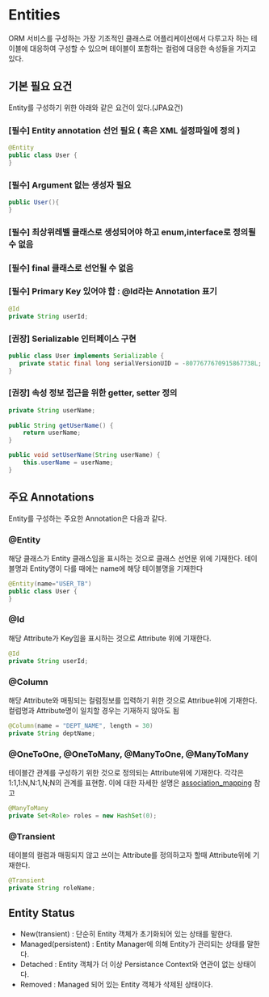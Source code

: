 # Entities
ORM 서비스를 구성하는 가장 기초적인 클래스로 어플리케이션에서 다루고자 하는 테이블에 대응하여 구성할 수 있으며 테이블이 포함하는 컬럼에 대응한 속성들을 가지고 있다.

## 기본 필요 요건
Entity를 구성하기 위한 아래와 같은 요건이 있다.(JPA요건)

### [필수] Entity annotation 선언 필요 ( 혹은 XML 설정파일에 정의 )
```java
@Entity
public class User {
}
```

### [필수] Argument 없는 생성자 필요
```java
public User(){
}
```

### [필수] 최상위레벨 클래스로 생성되어야 하고 enum,interface로 정의될 수 없음

### [필수] final 클래스로 선언될 수 없음

### [필수] Primary Key 있어야 함 : @Id라는 Annotation 표기
```java
@Id
private String userId;
```

### [권장] Serializable 인터페이스 구현
```java
public class User implements Serializable {
   private static final long serialVersionUID = -8077677670915867738L;
}
```

### [권장] 속성 정보 접근을 위한 getter, setter 정의
```java
private String userName;
 
public String getUserName() {
    return userName;
}

public void setUserName(String userName) {
    this.userName = userName;
}
```

## 주요 Annotations
Entity를 구성하는 주요한 Annotation은 다음과 같다.

### @Entity
해당 클래스가 Entity 클래스임을 표시하는 것으로 클래스 선언문 위에 기재한다. 테이블명과 Entity명이 다를 때에는 name에 해당 테이블명을 기재한다
```java
@Entity(name="USER_TB")
public class User {
}
```
### @Id
해당 Attribute가 Key임을 표시하는 것으로 Attribute 위에 기재한다.
```java
@Id
private String userId;
```

### @Column
해당 Attribute와 매핑되는 컬럼정보를 입력하기 위한 것으로 Attribue위에 기재한다. 컬럼명과 Attribute명이 일치할 경우는 기재하지 않아도 됨
```java
@Column(name = "DEPT_NAME", length = 30)
private String deptName;
```
### @OneToOne, @OneToMany, @ManyToOne, @ManyToMany
테이블간 관계를 구성하기 위한 것으로 정의되는 Attribute위에 기재한다. 각각은 1:1,1:N,N:1,N;N의 관계를 표현함. 이에 대한 자세한 설명은 [association_mapping](./orm-association_mapping.md) 참고
```java
@ManyToMany
private Set<Role> roles = new HashSet(0);
```
### @Transient
테이블의 컬럼과 매핑되지 않고 쓰이는 Attribute를 정의하고자 할때 Attribute위에 기재한다.
```java
@Transient
private String roleName;
```

## Entity Status
- New(transient) : 단순히 Entity 객체가 초기화되어 있는 상태를 말한다.
- Managed(persistent) : Entity Manager에 의해 Entity가 관리되는 상태를 말한다.
- Detached : Entity 객체가 더 이상 Persistance Context와 연관이 없는 상태이다.
- Removed : Managed 되어 있는 Entity 객체가 삭제된 상태이다.